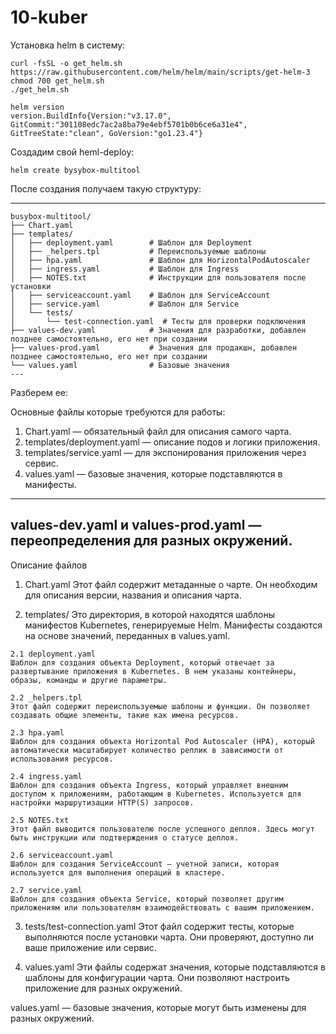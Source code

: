 # 10-kuber

Установка helm в систему:

```
curl -fsSL -o get_helm.sh https://raw.githubusercontent.com/helm/helm/main/scripts/get-helm-3
chmod 700 get_helm.sh
./get_helm.sh

helm version
version.BuildInfo{Version:"v3.17.0", GitCommit:"301108edc7ac2a8ba79e4ebf5701b0b6ce6a31e4", GitTreeState:"clean", GoVersion:"go1.23.4"}
```

Создадим свой heml-deploy:
```
helm create bysybox-multitool
```

После создания получаем такую структуру:

---
```plaintext
busybox-multitool/
├── Chart.yaml
├── templates/
│   ├── deployment.yaml        # Шаблон для Deployment
│   ├── _helpers.tpl           # Переиспользуемые шаблоны
│   ├── hpa.yaml               # Шаблон для HorizontalPodAutoscaler
│   ├── ingress.yaml           # Шаблон для Ingress
│   ├── NOTES.txt              # Инструкции для пользователя после установки
│   ├── serviceaccount.yaml    # Шаблон для ServiceAccount
│   ├── service.yaml           # Шаблон для Service
│   └── tests/
│       └── test-connection.yaml  # Тесты для проверки подключения
├── values-dev.yaml            # Значения для разработки, добавлен позднее самостоятельно, его нет при создании
├── values-prod.yaml           # Значения для продакшн, добавлен позднее самостоятельно, его нет при создании
└── values.yaml                # Базовые значения
---
```

Разберем ее:

Основные файлы которые требуются для работы:

  1. Chart.yaml — обязательный файл для описания самого чарта.
  2. templates/deployment.yaml — описание подов и логики приложения.
  3. templates/service.yaml — для экспонирования приложения через сервис.
  4. values.yaml — базовые значения, которые подставляются в манифесты.


---
values-dev.yaml и values-prod.yaml — переопределения для разных окружений.
---

Описание файлов
  1. Chart.yaml
  Этот файл содержит метаданные о чарте. Он необходим для описания версии, названия и описания чарта.

  2. templates/
  Это директория, в которой находятся шаблоны манифестов Kubernetes, генерируемые Helm. Манифесты создаются на основе значений, переданных в values.yaml.

    2.1 deployment.yaml
    Шаблон для создания объекта Deployment, который отвечает за развертывание приложения в Kubernetes. В нем указаны контейнеры, образы, команды и другие параметры.

    2.2 _helpers.tpl
    Этот файл содержит переиспользуемые шаблоны и функции. Он позволяет создавать общие элементы, такие как имена ресурсов.

    2.3 hpa.yaml
    Шаблон для создания объекта Horizontal Pod Autoscaler (HPA), который автоматически масштабирует количество реплик в зависимости от использования ресурсов.

    2.4 ingress.yaml
    Шаблон для создания объекта Ingress, который управляет внешним доступом к приложениям, работающим в Kubernetes. Используется для настройки маршрутизации HTTP(S) запросов.

    2.5 NOTES.txt
    Этот файл выводится пользователю после успешного деплоя. Здесь могут быть инструкции или подтверждения о статусе деплоя.

    2.6 serviceaccount.yaml
    Шаблон для создания ServiceAccount — учетной записи, которая используется для выполнения операций в кластере.

    2.7 service.yaml
    Шаблон для создания объекта Service, который позволяет другим приложениям или пользователям взаимодействовать с вашим приложением.

  3. tests/test-connection.yaml
  Этот файл содержит тесты, которые выполняются после установки чарта. Они проверяют, доступно ли ваше приложение или сервис.

  4. values.yaml
  Эти файлы содержат значения, которые подставляются в шаблоны для конфигурации чарта. Они позволяют настроить приложение для разных окружений.

  values.yaml — базовые значения, которые могут быть изменены для разных окружений.
